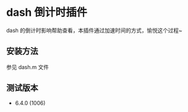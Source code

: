 dash 倒计时插件
===

dash 的倒计时影响帮助查看，本插件通过加速时间的方式，愉悦这个过程~


## 安装方法
参见 dash.m 文件

## 测试版本
+ 6.4.0 (1006)
